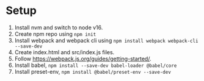 # Setup

1. Install nvm and switch to node v16.
2. Create npm repo using `npm init`
3. Install webpack and webpack cli using `npm install webpack webpack-cli --save-dev`
4. Create index.html and src/index.js files.
5. Follow https://webpack.js.org/guides/getting-started/.
6. Install babel, `npm install --save-dev babel-loader @babel/core`
7. Install preset-env, `npm install @babel/preset-env --save-dev`

